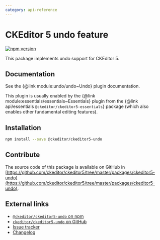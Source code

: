 ```yaml
---
category: api-reference
---
```


# CKEditor&nbsp;5 undo feature

[![npm version](https://badge.fury.io/js/%40ckeditor%2Fckeditor5-undo.svg)](https://www.npmjs.com/package/@ckeditor/ckeditor5-undo)

This package implements undo support for CKEditor&nbsp;5.

## Documentation

See the {@link module:undo/undo~Undo} plugin documentation.

This plugin is usually enabled by the {@link module:essentials/essentials~Essentials} plugin from the {@link api/essentials `@ckeditor/ckeditor5-essentials`} package (which also enables other fundamental editing features).

## Installation

```bash
npm install --save @ckeditor/ckeditor5-undo
```

## Contribute

The source code of this package is available on GitHub in [https://github.com/ckeditor/ckeditor5/tree/master/packages/ckeditor5-undo](https://github.com/ckeditor/ckeditor5/tree/master/packages/ckeditor5-undo).

## External links

* [`@ckeditor/ckeditor5-undo` on npm](https://www.npmjs.com/package/@ckeditor/ckeditor5-undo)
* [`ckeditor/ckeditor5-undo` on GitHub](https://github.com/ckeditor/ckeditor5/tree/master/packages/ckeditor5-undo)
* [Issue tracker](https://github.com/ckeditor/ckeditor5/issues)
* [Changelog](https://github.com/ckeditor/ckeditor5/blob/master/CHANGELOG.md)
